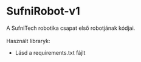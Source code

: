 # SufniRobot-v1
A SufniTech robotika csapat első robotjának kódjai.
<br><br>
Használt libraryk:
<ul>
  <li>Lásd a requirements.txt fájlt</li>
</ul>
